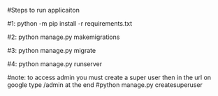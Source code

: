 #Steps to run applicaiton

#1: python -m pip install -r requirements.txt

#2: python manage.py makemigrations

#3: python manage.py migrate

#4: python manage.py runserver


#note: to access admin you must create a super user then in the url on google type /admin at the end
#python manage.py createsuperuser
